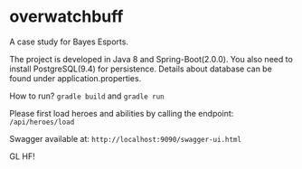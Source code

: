 # overwatchbuff

A case study for Bayes Esports.

The project is developed in Java 8 and Spring-Boot(2.0.0). You also need to install PostgreSQL(9.4) for persistence. Details about database can be found under application.properties.

How to run? `gradle build` and `gradle run`

Please first load heroes and abilities by calling the endpoint: `/api/heroes/load`

Swagger available at: `http://localhost:9090/swagger-ui.html`

GL HF!




